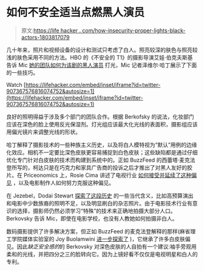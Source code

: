 # 如何不安全适当点燃黑人演员

> 原文:[https://life hacker . com/how-insecurity-proper-lights-black-actors-1803817079](https://lifehacker.com/how-insecure-properly-lights-black-actors-1803817079)

几十年来，照片和视频设备的设计和测试只考虑了白人。照亮较深的肤色与照亮较浅的肤色采用不同的方法。HBO 的《不安全的 T1》的摄影导演艾娃·伯克夫斯基告诉 Mic [她的团队如何为该剧的黑人演员](https://mic.com/articles/184244/keeping-insecure-lit-hbo-cinematographer-ava-berkofsky-on-properly-lighting-black-faces) 打光，Mic 记者泽维尔·哈丁展示了下面的一些技巧。

Watch [https://lifehacker.com/embed/inset/iframe?id=twitter-907367576816074752&autosize=1](https://lifehacker.com/embed/inset/iframe?id=twitter-907367576816074752&autosize=1) 

良好的照明得益于涉及多个部门的团队合作。根据 Berkofsky 的说法，化妆部门应该在深色的脸上使用反光保湿剂。灯光组应该最大化光线的表面积，摄影组应该用偏光镜片来调整光线的形状。

哈丁解释了摄影技术的一些种族主义历史，以及将白人模特视为“默认”用例的边缘化效应。相机不一定要比深色皮肤更容易捕捉到白色皮肤；这些缺陷都是通过仔细优化专门针对白皮肤的技术而构建到系统中的。正如 BuzzFeed 的西蕾塔·麦克法登所写的，柯达只是在巧克力和家具广告商的投诉之后才推出了对黑人友好的胶片。在 Priceonomics 上，Rosie Cima 讲述了电视行业 [如何接受并延续了这种偏见](https://priceonomics.com/how-photography-was-optimized-for-white-skin/) ，以及电影制作人如何努力克服这种偏见。

在 Jezebel，Dodai Stewart [探索了这段历史](http://jezebel.com/the-truth-about-photography-and-brown-skin-1557656792) 的一些当代含义，比如高预算演出和电影中少数族裔的照明不足，以及明显刷白的杂志照片。由于电影技术行业有意识的选择，摄影师仍然必须学习“特殊”的技术来正确地拍摄大部分人口。Berkovsky 告诉 Mic，即使在电影学校，也没有人教她如何拍摄非白人。

数码摄影提供了许多解决方案，但正如 BuzzFeed 的麦克法登解释的那样(麻省理工学院媒体实验室的 Joy Buolamwini [进一步探索了](https://hackernoon.com/algorithms-arent-racist-your-skin-is-just-too-dark-4ed31a7304b8) )，它继承了许多白皮肤偏见。因此*缺乏安全感的*的 Berkovsky 对深色皮肤的人自拍有一个建议:袖手旁观用柔和的光线，并把四分之三的脸转向它。因为上镜好看不仅仅是电视明星和白人的专利。